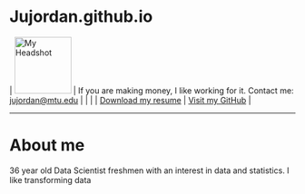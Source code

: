 # Jujordan.github.io
| <img src="{{ Jujordan.github.io }}/MTU_headshot.jpg" alt="My Headshot" width="100" height="auto"> | If you are making money, I like working for it. Contact me: jujordan@mtu.edu | |
| | [Download my resume](Jordan%20Justin%20Resume%2009-24-2024%202.pdf) | [Visit my GitHub](https://github.com/Jujordan) |


---
# About me 
36 year old Data Scientist freshmen with an interest in data and statistics. I like transforming data 
